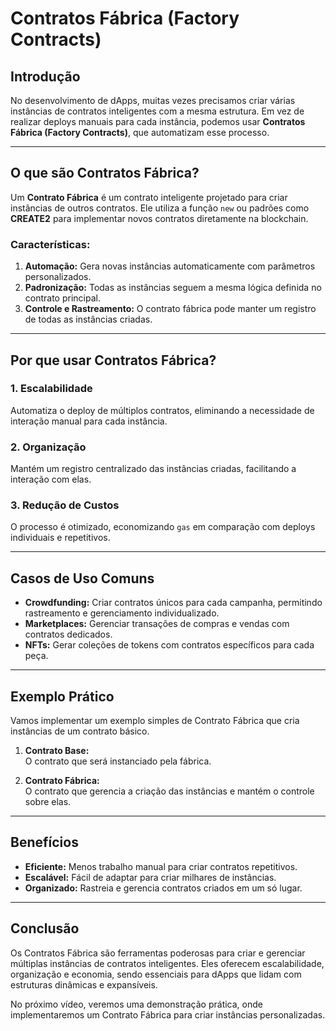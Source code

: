 # Contratos Fábrica (Factory Contracts)

## Introdução  
No desenvolvimento de dApps, muitas vezes precisamos criar várias instâncias de contratos inteligentes com a mesma estrutura. Em vez de realizar deploys manuais para cada instância, podemos usar **Contratos Fábrica (Factory Contracts)**, que automatizam esse processo.  

---

## O que são Contratos Fábrica?  
Um **Contrato Fábrica** é um contrato inteligente projetado para criar instâncias de outros contratos. Ele utiliza a função `new` ou padrões como **CREATE2** para implementar novos contratos diretamente na blockchain.  

### Características:  
1. **Automação:** Gera novas instâncias automaticamente com parâmetros personalizados.  
2. **Padronização:** Todas as instâncias seguem a mesma lógica definida no contrato principal.  
3. **Controle e Rastreamento:** O contrato fábrica pode manter um registro de todas as instâncias criadas.  

---

## Por que usar Contratos Fábrica?  

### 1. **Escalabilidade**  
Automatiza o deploy de múltiplos contratos, eliminando a necessidade de interação manual para cada instância.  

### 2. **Organização**  
Mantém um registro centralizado das instâncias criadas, facilitando a interação com elas.  

### 3. **Redução de Custos**  
O processo é otimizado, economizando `gas` em comparação com deploys individuais e repetitivos.  

---

## Casos de Uso Comuns  
- **Crowdfunding:** Criar contratos únicos para cada campanha, permitindo rastreamento e gerenciamento individualizado.  
- **Marketplaces:** Gerenciar transações de compras e vendas com contratos dedicados.  
- **NFTs:** Gerar coleções de tokens com contratos específicos para cada peça.  

---

## Exemplo Prático  
Vamos implementar um exemplo simples de Contrato Fábrica que cria instâncias de um contrato básico.

1. **Contrato Base:**  
O contrato que será instanciado pela fábrica.

2. **Contrato Fábrica:**  
O contrato que gerencia a criação das instâncias e mantém o controle sobre elas.  

---

## Benefícios  
- **Eficiente:** Menos trabalho manual para criar contratos repetitivos.  
- **Escalável:** Fácil de adaptar para criar milhares de instâncias.  
- **Organizado:** Rastreia e gerencia contratos criados em um só lugar.  

---

## Conclusão  
Os Contratos Fábrica são ferramentas poderosas para criar e gerenciar múltiplas instâncias de contratos inteligentes. Eles oferecem escalabilidade, organização e economia, sendo essenciais para dApps que lidam com estruturas dinâmicas e expansíveis.  

No próximo vídeo, veremos uma demonstração prática, onde implementaremos um Contrato Fábrica para criar instâncias personalizadas.  